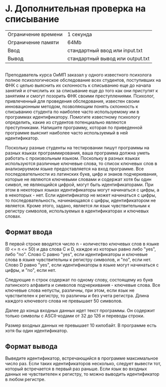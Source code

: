 <div class="problem-statement">
   <div class="header">
      <h1 class="title">J. Дополнительная проверка на списывание</h1>
      <table>
         <tr class="time-limit">
            <td class="property-title">Ограничение времени</td>
            <td>1&nbsp;секунда</td>
         </tr>
         <tr class="memory-limit">
            <td class="property-title">Ограничение памяти</td>
            <td>64Mb</td>
         </tr>
         <tr class="input-file">
            <td class="property-title">Ввод</td>
            <td colspan="1">стандартный ввод или input.txt</td>
         </tr>
         <tr class="output-file">
            <td class="property-title">Вывод</td>
            <td colspan="1">стандартный вывод или output.txt</td>
         </tr>
      </table>
   </div>
   <h2></h2>
   <div class="legend"><span style="">
         <p>Преподаватель курса ОиМП заказал у одного известного психолога полное психологическое обследование всех студентов, поступивших
            на ФНК с целью выяснить их склонность к списыванию еще до начала занятий и отчислить их за списывание еще до того как они
            приступят к занятиям и смогут позорить ФНК своими преступлениями. Психолог, привлеченный для проведения обследования, известен
            своим инновационным методом, позволяющим понять склонность к списыванию студента по наиболее часто используемому им в программах
            идентификатору. Помогите известному психологу определить, какие из студентов потенциально являются преступниками. Напишите
            программу, которая по приведенной программе выяснит наиболее часто используемый в ней идентификатор.
         </p></span><p>Поскольку разные студенты на тестировании пишут программы на разных языках программирования, ваша программа должна уметь работать
         с произвольным языком. Поскольку в разных языках используются различные ключевые слова, то список ключевых слов в анализируемом
         языке предоставляется на вход программе. Все последовательности из латинских букв, цифр и знаков подчеркивания, которые не
         являются ключевыми словами и содержат хотя бы один символ, не являющийся цифрой, могут быть идентификаторами. При этом в некоторых
         языках идентификаторы могут начинаться с цифры, а в некоторых - нет. Если идентификатор не может начинаться с цифры, то последовательность,
         начинающаяся с цифры, идентификатором не является. Кроме этого, задано, является ли язык чувствительным к регистру символов,
         используемых в идентификаторах и ключевых словах.
      </p>
   </div>
   <h2>Формат ввода</h2>
   <div class="input-specification"><span style="">
         <p>В первой строке вводятся число n - количество ключевых слов в языке (0 &lt;= n &lt;= 50) и два слова C и D, каждое из которых равно
            либо "yes", либо "no". Слово C равно "yes", если идентификаторы и ключевые слова в языке чувствительны к регистру символов,
            и "no", если нет. Слово D равно "yes", если идентификаторы в языке могут начинаться с цифры, и "no", если нет.
         </p></span><p>Следующие n строк содержат по одному слову, состоящему из букв латинского алфавита и символов подчеркивания - ключевые слова.
         Все ключевые слова непусты, различны, при этом, если язык не чувствителен к регистру, то различны и без учета регистра. Длина
         каждого ключевого слова не превышает 50 символов.</p>
      <p>Далее до конца входных данных идет текст программы. Он содержит только символы с ASCII-кодами от 32 до 126 и переводы строки.
      </p>
      <p>Размер входных данных не превышает 10 килобайт. В программе есть хотя бы один идентификатор.</p>
   </div>
   <h2>Формат вывода</h2>
   <div class="output-specification"><span style="">
         <p>Выведите идентификатор, встречающийся в программе максимальное число раз. Если таких идентификаторов несколько, следует вывести
            тот, который встречается в первый раз раньше. Если язык во входных данных не чувствителен к регистру, то можно выводить идентификатор
            в любом регистре.
         </p></span><p></p>
   </div>
